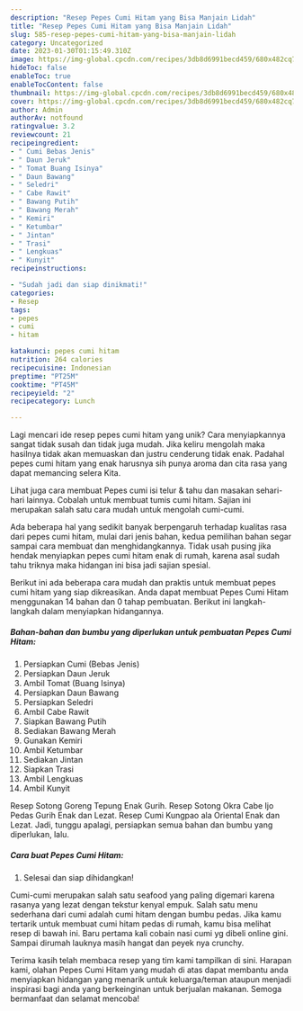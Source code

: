 ```yaml
---
description: "Resep Pepes Cumi Hitam yang Bisa Manjain Lidah"
title: "Resep Pepes Cumi Hitam yang Bisa Manjain Lidah"
slug: 585-resep-pepes-cumi-hitam-yang-bisa-manjain-lidah
category: Uncategorized
date: 2023-01-30T01:15:49.310Z
image: https://img-global.cpcdn.com/recipes/3db8d6991becd459/680x482cq70/pepes-cumi-hitam-foto-resep-utama.jpg
hideToc: false
enableToc: true
enableTocContent: false
thumbnail: https://img-global.cpcdn.com/recipes/3db8d6991becd459/680x482cq70/pepes-cumi-hitam-foto-resep-utama.jpg
cover: https://img-global.cpcdn.com/recipes/3db8d6991becd459/680x482cq70/pepes-cumi-hitam-foto-resep-utama.jpg
author: Admin
authorAv: notfound
ratingvalue: 3.2
reviewcount: 21
recipeingredient:
- " Cumi Bebas Jenis"
- " Daun Jeruk"
- " Tomat Buang Isinya"
- " Daun Bawang"
- " Seledri"
- " Cabe Rawit"
- " Bawang Putih"
- " Bawang Merah"
- " Kemiri"
- " Ketumbar"
- " Jintan"
- " Trasi"
- " Lengkuas"
- " Kunyit"
recipeinstructions:

- "Sudah jadi dan siap dinikmati!"
categories:
- Resep
tags:
- pepes
- cumi
- hitam

katakunci: pepes cumi hitam 
nutrition: 264 calories
recipecuisine: Indonesian
preptime: "PT25M"
cooktime: "PT45M"
recipeyield: "2"
recipecategory: Lunch

---
```





Lagi mencari ide resep pepes cumi hitam yang unik? Cara menyiapkannya sangat tidak susah dan tidak juga mudah. Jika keliru mengolah maka hasilnya tidak akan memuaskan dan justru cenderung tidak enak. Padahal pepes cumi hitam yang enak harusnya sih punya aroma dan cita rasa yang dapat memancing selera Kita.





Lihat juga cara membuat Pepes cumi isi telur &amp; tahu dan masakan sehari-hari lainnya. Cobalah untuk membuat tumis cumi hitam. Sajian ini merupakan salah satu cara mudah untuk mengolah cumi-cumi.

Ada beberapa hal yang sedikit banyak berpengaruh terhadap kualitas rasa dari pepes cumi hitam, mulai dari jenis bahan, kedua pemilihan bahan segar sampai cara membuat dan menghidangkannya. Tidak usah pusing jika hendak menyiapkan pepes cumi hitam enak di rumah, karena asal sudah tahu triknya maka hidangan ini bisa jadi sajian spesial.






Berikut ini ada beberapa cara mudah dan praktis untuk membuat pepes cumi hitam yang siap dikreasikan. Anda dapat membuat Pepes Cumi Hitam menggunakan 14 bahan dan 0 tahap pembuatan. Berikut ini langkah-langkah dalam menyiapkan hidangannya.

<!--inarticleads1-->

##### Bahan-bahan dan bumbu yang diperlukan untuk pembuatan Pepes Cumi Hitam:

1. Persiapkan  Cumi (Bebas Jenis)
1. Persiapkan  Daun Jeruk
1. Ambil  Tomat (Buang Isinya)
1. Persiapkan  Daun Bawang
1. Persiapkan  Seledri
1. Ambil  Cabe Rawit
1. Siapkan  Bawang Putih
1. Sediakan  Bawang Merah
1. Gunakan  Kemiri
1. Ambil  Ketumbar
1. Sediakan  Jintan
1. Siapkan  Trasi
1. Ambil  Lengkuas
1. Ambil  Kunyit


Resep Sotong Goreng Tepung Enak Gurih. Resep Sotong Okra Cabe Ijo Pedas Gurih Enak dan Lezat. Resep Cumi Kungpao ala Oriental Enak dan Lezat. Jadi, tunggu apalagi, persiapkan semua bahan dan bumbu yang diperlukan, lalu. 

<!--inarticleads2-->

##### Cara buat Pepes Cumi Hitam:


1. Selesai dan siap dihidangkan!

Cumi-cumi merupakan salah satu seafood yang paling digemari karena rasanya yang lezat dengan tekstur kenyal empuk. Salah satu menu sederhana dari cumi adalah cumi hitam dengan bumbu pedas. Jika kamu tertarik untuk membuat cumi hitam pedas di rumah, kamu bisa melihat resep di bawah ini. Baru pertama kali cobain nasi cumi yg dibeli online gini. Sampai dirumah lauknya masih hangat dan peyek nya crunchy. 

Terima kasih telah membaca resep yang tim kami tampilkan di sini. Harapan kami, olahan Pepes Cumi Hitam yang mudah di atas dapat membantu anda menyiapkan hidangan yang menarik untuk keluarga/teman ataupun menjadi inspirasi bagi anda yang berkeinginan untuk berjualan makanan. Semoga bermanfaat dan selamat mencoba!
